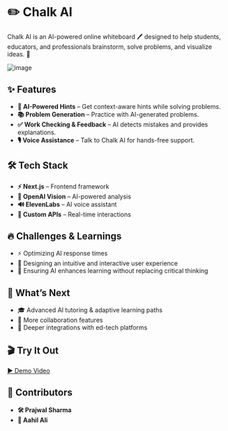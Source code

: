 # ✏️ Chalk AI  

Chalk AI is an AI-powered online whiteboard 🖊️ designed to help students, educators, and professionals brainstorm, solve problems, and visualize ideas. 🚀

![image](https://github.com/user-attachments/assets/125c82ea-6813-429a-ba65-4dd06ed44304)

## ✨ Features  
- **🤖 AI-Powered Hints** – Get context-aware hints while solving problems.  
- **📚 Problem Generation** – Practice with AI-generated problems.  
- **✅ Work Checking & Feedback** – AI detects mistakes and provides explanations.  
- **🎙️ Voice Assistance** – Talk to Chalk AI for hands-free support.  

## 🛠️ Tech Stack  
- **⚡ Next.js** – Frontend framework  
- **🧠 OpenAI Vision** – AI-powered analysis  
- **🔊 ElevenLabs** – AI voice assistant  
- **🔗 Custom APIs** – Real-time interactions  

## 🔥 Challenges & Learnings  
- ⚡ Optimizing AI response times  
- 🎨 Designing an intuitive and interactive user experience  
- 📌 Ensuring AI enhances learning without replacing critical thinking  

## 🚀 What’s Next  
- 🎓 Advanced AI tutoring & adaptive learning paths  
- 🤝 More collaboration features  
- 🔗 Deeper integrations with ed-tech platforms  

## 🎬 Try It Out  
[▶️ Demo Video](https://www.youtube.com/watch?v=K5U-GDICEZk)  

## 👥 Contributors  
- **🛠️ Prajwal Sharma**  
- **🎨 Aahil Ali**
